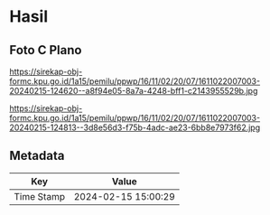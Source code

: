 # Hasil

## Foto C Plano

https://sirekap-obj-formc.kpu.go.id/1a15/pemilu/ppwp/16/11/02/20/07/1611022007003-20240215-124620--a8f94e05-8a7a-4248-bff1-c2143955529b.jpg

https://sirekap-obj-formc.kpu.go.id/1a15/pemilu/ppwp/16/11/02/20/07/1611022007003-20240215-124813--3d8e56d3-f75b-4adc-ae23-6bb8e7973f62.jpg


## Metadata

| Key        | Value               |
| ---------- | ------------------- |
| Time Stamp | 2024-02-15 15:00:29 |




